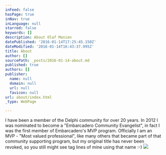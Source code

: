 ```yaml
---
inFeed: false
hasPage: true
inNav: true
inLanguage: null
starred: false
keywords: []
description: About Olaf Monien
datePublished: '2016-01-14T17:25:45.150Z'
dateModified: '2016-01-14T16:43:37.995Z'
title: About
author: []
sourcePath: _posts/2016-01-14-about.md
published: true
authors: []
publisher:
  name: null
  domain: null
  url: null
  favicon: null
url: about/index.html
_type: WebPage

---
```

I have been a member of the Delphi community for over 20 years. In 2012 I was nominated to become a "Embarcadero Community Evangelist", in fact I was the first member of Embarcadero's MVP program. Officially I am an MVP - "Most valued professional", like many others that became part of that community supporting program, but my original title has never been revoked, so you still might see tag lines of mine using that name :-)
![](https://the-grid-user-content.s3-us-west-2.amazonaws.com/71d80a29-7456-4a4e-8a62-b9a2f3850680.jpg)